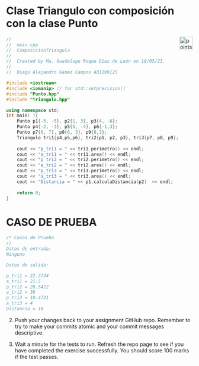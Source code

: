 # Clase Triangulo con composición con la clase Punto

<img alt="points bar" align="right" height="36" src="../../blob/status/.github/activity-icons/points-bar.svg" />


```c++
//
//  main.cpp
//  ComposicionTriangulo
//
//  Created by Ma. Guadalupe Roque Díaz de León on 18/05/23.
//
//  Diego Alejandro Gamez Campos A01199125

#include <iostream>
#include <iomanip> // for std::setprecision()
#include "Punto.hpp"
#include "Triangulo.hpp"

using namespace std;
int main( ){
    Punto p1{-5, -5}, p2{1, 3}, p3{4, -6};
    Punto p4{-2, -3}, p5{5, -4}, p6{-1,3};
    Punto p7{6, 7}, p8{6, 3}, p9{8,3};
    Triangulo tri1{p4,p5,p6}, tri2{p1, p2, p3}, tri3{p7, p8, p9};
    
    cout << "p_tri1 = " << tri1.perimetro() << endl;
    cout << "a_tri1 = " << tri1.area() << endl;
    cout << "p_tri2 = " << tri2.perimetro() << endl;
    cout << "a_tri2 = " << tri2.area() << endl;
    cout << "p_tri3 = " << tri3.perimetro() << endl;
    cout << "a_tri3 = " << tri3.area() << endl;
    cout << "Distancia = " << p1.calculaDistancia(p2)  << endl;
   
    return 0;
}

```
# CASO DE PRUEBA
```c++
/* Casos de Prueba
//  
Datos de entrada:
Ninguno

Datos de salida:

p_tri1 = 22.3734
a_tri1 = 21.5
p_tri2 = 28.5422
a_tri2 = 39
p_tri3 = 10.4721
a_tri3 = 4
Distancia = 10

```

2. Push your changes back to your assignment GitHub repo. Remember to try to make your commits atomic and your commit messages descriptive.

3. Wait a minute for the tests to run. Refresh the repo page to see if you have completed the exercise successfully.
You should score 100 marks if the test passes.
